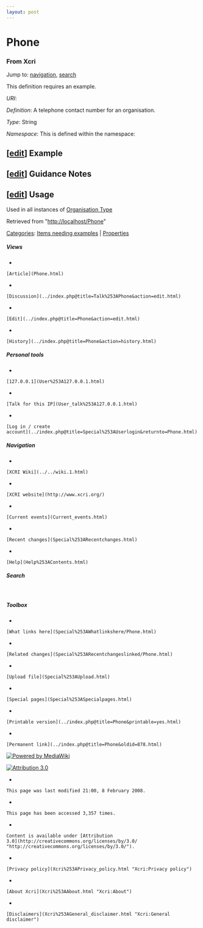 ```yaml
---
layout: post
---
```








Phone 
=====













### From Xcri 







Jump to: [navigation](Phone.html#column-one),
[search](Phone.html#searchInput)





This definition requires an example.



*URI*: 

*Definition*: A telephone contact number for an organisation.

*Type*: String

*Namespace*: This is defined within the namespace:



\[[edit](../index.php@title=Phone&action=edit&section=1.html "Edit section: Example")\] Example
-----------------------------------------------------------------------------------------------------------------------------------------------------------------


\[[edit](../index.php@title=Phone&action=edit&section=2.html "Edit section: Guidance Notes")\] Guidance Notes
-------------------------------------------------------------------------------------------------------------------------------------------------------------------------------


\[[edit](../index.php@title=Phone&action=edit&section=3.html "Edit section: Usage")\] Usage
-------------------------------------------------------------------------------------------------------------------------------------------------------------

Used in all instances of [Organisation
Type](Category%253AOrganisation_Types.html "Category:Organisation Types")



Retrieved from "[http://localhost/Phone](Phone.html)"





[Categories](Special%253ACategories.html "Special:Categories"): [Items needing
examples](Category%253AItems_needing_examples.html "Category:Items needing examples")
| [Properties](Category%253AProperties.html "Category:Properties")

















##### Views



-   

    

    [Article](Phone.html)
-   

    

    [Discussion](../index.php@title=Talk%253APhone&action=edit.html)
-   

    

    [Edit](../index.php@title=Phone&action=edit.html)
-   

    

    [History](../index.php@title=Phone&action=history.html)







##### Personal tools



-   

    

    [127.0.0.1](User%253A127.0.0.1.html)
-   

    

    [Talk for this IP](User_talk%253A127.0.0.1.html)
-   

    

    [Log in / create
    account](../index.php@title=Special%253AUserlogin&returnto=Phone.html)











[](../../wiki.1.html "XCRI Wiki")





##### Navigation



-   

    

    [XCRI Wiki](../../wiki.1.html)
-   

    

    [XCRI website](http://www.xcri.org/)
-   

    

    [Current events](Current_events.html)
-   

    

    [Recent changes](Special%253ARecentchanges.html)
-   

    

    [Help](Help%253AContents.html)







##### Search





 









##### Toolbox



-   

    

    [What links here](Special%253AWhatlinkshere/Phone.html)
-   

    

    [Related changes](Special%253ARecentchangeslinked/Phone.html)
-   

    

    [Upload file](Special%253AUpload.html)
-   

    

    [Special pages](Special%253ASpecialpages.html)
-   

    

    [Printable version](../index.php@title=Phone&printable=yes.html)
-   

    

    [Permanent link](../index.php@title=Phone&oldid=878.html)















[![Powered by
MediaWiki](../skins/common/images/poweredby_mediawiki_88x31.png)](http://www.mediawiki.org/)





[![Attribution 3.0
](http://i.creativecommons.org/l/by/3.0/88x31.png)](http://creativecommons.org/licenses/by/3.0/)



-   

    

    This page was last modified 21:00, 8 February 2008.
-   

    

    This page has been accessed 3,357 times.
-   

    

    Content is available under [Attribution
    3.0](http://creativecommons.org/licenses/by/3.0/ "http://creativecommons.org/licenses/by/3.0/").
-   

    

    [Privacy policy](Xcri%253APrivacy_policy.html "Xcri:Privacy policy")
-   

    

    [About Xcri](Xcri%253AAbout.html "Xcri:About")
-   

    

    [Disclaimers](Xcri%253AGeneral_disclaimer.html "Xcri:General disclaimer")





